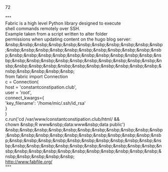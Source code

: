 72<br>
<br>
 """<br>
 Fabric is a high level Python library designed to execute<br>
 shell commands remotely over SSH.<br>
 Example taken from a script written to alter folder<br>
 permissions when updating content on the hugo blog server:<br>
 &nsbp;&nsbp;&nsbp;&nsbp;&nsbp;&nsbp;&nsbp;&nsbp;&nsbp;&nsbp;&nsbp;&nsbp;&nsbp;&nsbp;&nsbp;&nsbp;&nsbp;&nsbp;&nsbp;&nsbp;&nsbp;&nsbp;&nsbp;&nsbp;&nsbp;&nsbp;&nsbp;&nsbp;&nsbp;&nsbp;&nsbp;&nsbp;&nsbp;&nsbp;&nsbp;&nsbp;&nsbp;&nsbp;&nsbp;&nsbp;&nsbp;&nsbp;&nsbp;&nsbp;&nsbp;&nsbp;&nsbp;&nsbp;&nsbp;&nsbp;&nsbp;&nsbp;&nsbp;&nsbp;&nsbp;&nsbp;&nsbp;&nsbp;&nsbp;<br>
 from fabric import Connection<br>
 c = Connection(<br>
     host = 'constantconstipation.club',<br>
     user = 'root',<br>
     connect_kwargs={<br>
         'key_filename': '/home/mic/.ssh/id_rsa'<br>
     }<br>
 )<br>
 c.run('cd /var/www/constantconstipation.club/html/ &&<br>
 chown &nsbp;R www&nsbp;data:www&nsbp;data public')<br>
 &nsbp;&nsbp;&nsbp;&nsbp;&nsbp;&nsbp;&nsbp;&nsbp;&nsbp;&nsbp;&nsbp;&nsbp;&nsbp;&nsbp;&nsbp;&nsbp;&nsbp;&nsbp;&nsbp;&nsbp;&nsbp;&nsbp;&nsbp;&nsbp;&nsbp;&nsbp;&nsbp;&nsbp;&nsbp;&nsbp;&nsbp;&nsbp;&nsbp;&nsbp;&nsbp;&nsbp;&nsbp;&nsbp;&nsbp;&nsbp;&nsbp;&nsbp;&nsbp;&nsbp;&nsbp;&nsbp;&nsbp;&nsbp;&nsbp;&nsbp;&nsbp;&nsbp;&nsbp;&nsbp;&nsbp;&nsbp;&nsbp;&nsbp;&nsbp;<br>
 http://www.fabfile.org/<br>
 """